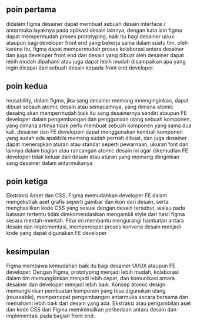 ## poin pertama
didalam figma desainer dapat membuat sebuah desain interface / antarmuka layaknya pada aplikasi desain lainnya, 
dengan kata lain figma dapat mempermudah proses prototyping, baik itu bagi desainer ui/ux ataupun bagi developer front end yang bekerja sama dalam suatu tim.
oleh karena itu, figma dapat mempermudah proses kolaborasi antara desainer dan juga developer front end dan desain yang dibuat oleh desainer dapat lebih mudah dipahami atau juga dapat lebih mudah disampaikan apa yang ingin dicapai dari sebuah desain kepada front end developer.
## poin kedua
reusability, dalam figma, jika sang desainer memang mnenginginkan, dapat dibuat sebauh atomic desain atau semacamnya, yang dimana atomic desaing akan mempermudah baik itu sang desainernya sendiri ataupun FE developer dalam pengembangan dan penggunaan ulang sebuah komponen, yang dimana artinya tidak perlu membuat sebuah komponen yang sama dua kali, desainer dan FE developerr dapat menggunakan kembali komponen yang sudah ada apakbila memang sudah pernah dibuat, dan juga desainer dapat menerapkan aturan atau standar seperti pewarnaan, ukuran font dan lainnya dalam bagian atau rancangan atomic desain ini agar dikemudian FE developer tidak keluar dari desain atau aturan yang memang diinginkan sang desainer dalam antarmukanya
## poin ketiga
Ekstraksi Asset dan CSS, Figma memudahkan developer FE dalam mengekstrak aset grafis seperti gambar dan ikon dari desain, serta menghasilkan kode CSS yang sesuai dengan desain tersebut, walau pada batasan tertentu tidak direkomendasikan mengambil style dari hasil figma secara mentah-mentah. Fitur ini membantu mengurangi hambatan antara desain dan implementasi, mempercepat proses konversi desain menjadi kode yang dapat digunakan FE developer
## kesimpulan
Figma membawa kemudahan baik itu bagi desainer UI/UX ataupun FE developer. Dengan Figma, prototyping menjadi lebih mudah, kolaborasi dalam tim memungkinkan menjadi lebih cepat, dan komunikasi antara desainer dan developer menjadi lebih baik. Konsep atomic design memungkinkan pembuatan komponen yang bisa digunakan ulang (reuseable), mempercepat pengembangan antarmuka secara bersama dan memahami lebih baik dari desain yang ada. Ekstraksi atau pengambilan aset dan kode CSS dari Figma meminimalkan perbedaan antara desain dan implementasi pada bagian front end.
